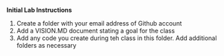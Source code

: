 **Initial Lab Instructions**

1. Create a folder with your email address of Github account
1. Add a VISION.MD document stating a goal for the class
1. Add any code you create during teh class in this folder.  Add additional folders as necessary